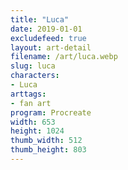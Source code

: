 ```yaml
---
title: "Luca"
date: 2019-01-01
excludefeed: true
layout: art-detail
filename: /art/luca.webp
slug: luca
characters:
- Luca
arttags:
- fan art
program: Procreate
width: 653
height: 1024
thumb_width: 512
thumb_height: 803
---
```

